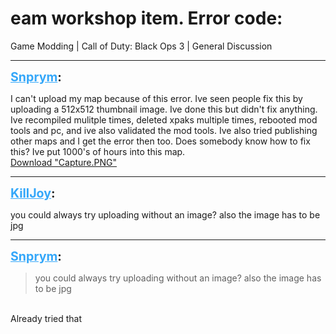 # eam workshop item. Error code:
Game Modding | Call of Duty: Black Ops 3 | General Discussion

---
<strong style="font-size: 1.4em;"><span style="text-decoration: underline;text-decoration-color: #34a7f9;"><span style="color:#34a7f9;">Snprym</span></span>:</strong>

<p>I can&#39;t upload my map because of this error. Ive seen people fix this by uploading a 512x512 thumbnail image. Ive done this but didn&#39;t fix anything. Ive recompiled mulitple times, deleted xpaks multiple times, rebooted mod tools and pc, and ive also validated the mod tools. Ive also tried publishing other maps and I get the error then too. Does somebody know how to fix this? Ive put 1000&#39;s of hours into this map.<br /><a href="{{ '/wiki/threads/assets/a.217.PNG' | relative_url }}">Download "Capture.PNG"</a></p>

---
<strong style="font-size: 1.4em;"><span style="text-decoration: underline;text-decoration-color: #34a7f9;"><span style="color:#34a7f9;">KillJoy</span></span>:</strong>

<p>you could always try uploading without an image? also the image has to be jpg</p>

---
<strong style="font-size: 1.4em;"><span style="text-decoration: underline;text-decoration-color: #34a7f9;"><span style="color:#34a7f9;">Snprym</span></span>:</strong>

<p><blockquote>you could always try uploading without an image? also the image has to be jpg<br /></blockquote><br />Already tried that</p>
